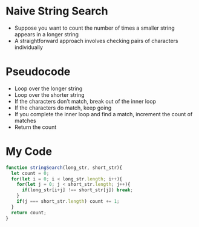 # Naive String Search

- Suppose you want to count the number of times a smaller string appears in a longer string
- A straightforward approach involves checking pairs of characters individually

# Pseudocode

- Loop over the longer string
- Loop over the shorter string
- If the characters don’t match, break out of the inner loop
- If the characters do match, keep going
- If you complete the inner loop and find a match, increment the count of matches
- Return the count

# My Code

```jsx
function stringSearch(long_str, short_str){
  let count = 0;
  for(let i = 0; i < long_str.length; i++){
    for(let j = 0; j < short_str.length; j++){
      if(long_str[i+j] !== short_str[j]) break;
    }
    if(j === short_str.length) count += 1;
  }
  return count;
}
```
